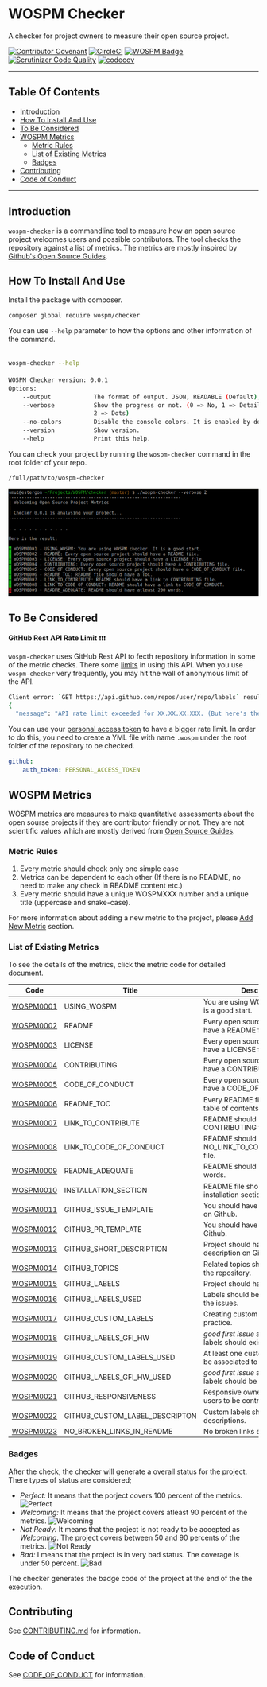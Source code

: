 # WOSPM Checker

A checker for project owners to measure their open source project.

[![Contributor Covenant](https://img.shields.io/badge/Contributor%20Covenant-v1.4%20adopted-ff69b4.svg)](CONTRIBUTING.md) [![CircleCI](https://circleci.com/gh/WOSPM/checker.svg?style=svg)](https://circleci.com/gh/WOSPM/checker) [![WOSPM Badge](https://app.wospm.info/badge/a2MyRzylZG)](https://app.wospm.info/project/a2MyRzylZG) [![Scrutinizer Code Quality](https://scrutinizer-ci.com/g/WOSPM/checker/badges/quality-score.png?b=master)](https://scrutinizer-ci.com/g/WOSPM/checker/?branch=master) [![codecov](https://codecov.io/gh/WOSPM/checker/branch/master/graph/badge.svg)](https://codecov.io/gh/WOSPM/checker)

---

<!-- START doctoc generated TOC please keep comment here to allow auto update -->
<!-- DON'T EDIT THIS SECTION, INSTEAD RE-RUN doctoc TO UPDATE -->
## Table Of Contents

- [Introduction](#introduction)
- [How To Install And Use](#how-to-install-and-use)
- [To Be Considered](#to-be-considered)
- [WOSPM Metrics](#wospm-metrics)
  - [Metric Rules](#metric-rules)
  - [List of Existing Metrics](#list-of-existing-metrics)
  - [Badges](#badges)
- [Contributing](#contributing)
- [Code of Conduct](#code-of-conduct)

<!-- END doctoc generated TOC please keep comment here to allow auto update -->

---

## Introduction

`wospm-checker` is a commandline tool to measure how an open source project welcomes users and possible contributors. The tool checks the repository against a list of metrics. The metrics are mostly inspired by [Github's Open Source Guides](https://opensource.guide/).

## How To Install And Use

Install the package with composer.

```bash
composer global require wospm/checker

```

You can use `--help` parameter to how the options and other information of the command.

```bash

wospm-checker --help

WOSPM Checker version: 0.0.1
Options:
    --output            The format of output. JSON, READABLE (Default), NO, HTML.
    --verbose           Show the progress or not. (0 => No, 1 => Detailed,
                        2 => Dots)
    --no-colors         Disable the console colors. It is enabled by default.
    --version           Show version.
    --help              Print this help.


```

You can check your project by running the `wospm-checker` command in the root folder of your repo.

```bash
/full/path/to/wospm-checker
```

![alt text](./assets/screenshot-1.png)

## To Be Considered

**GitHub Rest API Rate Limit** :exclamation::exclamation::exclamation:

`wospm-checker` uses GitHub Rest API to fecth repository information in some of the metric checks. There some [limits](https://developer.github.com/v3/#rate-limiting) in using this API. When you use `wospm-checker` very frequently, you may hit the wall of anonymous limit of the API.

```bash
Client error: `GET https://api.github.com/repos/user/repo/labels` resulted in a `403 Forbidden` response:
{
  "message": "API rate limit exceeded for XX.XX.XX.XXX. (But here's the good news: Authenticated requests get a higher (truncated...)
```

You can use your [personal access token](https://github.com/settings/tokens) to have a bigger rate limit. In order to do this, you need to create a YML file with name `.wospm` under the root folder of the repository to be checked.

```yml
github:
    auth_token: PERSONAL_ACCESS_TOKEN

```

## WOSPM Metrics

WOSPM metrics are measures to make quantitative assessments about the open sourse projects if they are contributor friendly or not. They are not scientific values which are mostly derived from [Open Source Guides](https://opensource.guide/).

### Metric Rules

1. Every metric should check only one simple case
2. Metrics can be dependent to each other (If there is no README, no need to make any check in README content etc.)
3. Every metric should have a unique WOSPMXXX number and a unique title (uppercase and snake-case).

For more information about adding a new metric to the project, please [Add New Metric](./CONTRIBUTING.md#add-new-metric) section.

### List of Existing Metrics

To see the details of the metrics, click the metric code for detailed document.

| Code        | Title           | Description     |
| ------------- |-------------|-------------|
| [WOSPM0001](./mdocs/WOSPM0001.md)      | USING_WOSPM | You are using WOSPM checker. It is a good start. |
| [WOSPM0002](./mdocs/WOSPM0002.md)      | README | Every open source project should have a README file. |
| [WOSPM0003](./mdocs/WOSPM0003.md)      | LICENSE | Every open source project should have a LICENSE file. |
| [WOSPM0004](./mdocs/WOSPM0004.md)      | CONTRIBUTING | Every open source project should have a CONTRIBUTING file. |
| [WOSPM0005](./mdocs/WOSPM0005.md)      | CODE_OF_CONDUCT | Every open source project should have a CODE_OF_CONDUCT file. |
| [WOSPM0006](./mdocs/WOSPM0006.md)      | README_TOC | Every README file should have table of contents list. |
| [WOSPM0007](./mdocs/WOSPM0007.md)      | LINK_TO_CONTRIBUTE | README should have a link to CONTRIBUTING file. |
| [WOSPM0008](./mdocs/WOSPM0008.md)      | LINK_TO_CODE_OF_CONDUCT | README should have a link to NO_LINK_TO_CODE_OF_CONDUCT file. |
| [WOSPM0009](./mdocs/WOSPM0009.md)      | README_ADEQUATE | README should have atleast 200 words. |
| [WOSPM0010](./mdocs/WOSPM0010.md)      | INSTALLATION_SECTION | README file should have an installation section. |
| [WOSPM0011](./mdocs/WOSPM0011.md)      | GITHUB_ISSUE_TEMPLATE | You should have issue templates on Github. |
| [WOSPM0012](./mdocs/WOSPM0012.md)      | GITHUB_PR_TEMPLATE | You should have PR template on Github. |
| [WOSPM0013](./mdocs/WOSPM0013.md)      | GITHUB_SHORT_DESCRIPTION | Project should have a short description on Github. |
| [WOSPM0014](./mdocs/WOSPM0014.md)      | GITHUB_TOPICS | Related topics should be added to the repository. |
| [WOSPM0015](./mdocs/WOSPM0015.md)      | GITHUB_LABELS | Project should have issue labels. |
| [WOSPM0016](./mdocs/WOSPM0016.md)      | GITHUB_LABELS_USED | Labels should be used to highlight the issues. |
| [WOSPM0017](./mdocs/WOSPM0017.md)      | GITHUB_CUSTOM_LABELS | Creating custom labels is a good practice. |
| [WOSPM0018](./mdocs/WOSPM0018.md)      | GITHUB_LABELS_GFI_HW | _good first issue_ and _help wanted_ labels should exist. |
| [WOSPM0019](./mdocs/WOSPM0019.md)      | GITHUB_CUSTOM_LABELS_USED | At least one custom label should be associated to an issue. |
| [WOSPM0020](./mdocs/WOSPM0020.md)      | GITHUB_LABELS_GFI_HW_USED | _good first issue_ and "help wanted" labels should be used. |
| [WOSPM0021](./mdocs/WOSPM0021.md)      | GITHUB_RESPONSIVENESS | Responsive owners encourage users to be contributors. |
| [WOSPM0022](./mdocs/WOSPM0022.md)      | GITHUB_CUSTOM_LABEL_DESCRIPTON | Custom labels should have descriptions. |
| [WOSPM0023](./mdocs/WOSPM0023.md)      | NO_BROKEN_LINKS_IN_README | No broken links exists in README. |

### Badges

After the check, the checker will generate a overall status for the project. There types of status are considered;

- *Perfect:* It means that the porject covers 100 percent of the metrics. ![Perfect](https://img.shields.io/badge/WOSPM-Perfect-blue)
- *Welcoming:* It means that the project covers atleast 90 percent of the metrics. ![Welcoming](https://img.shields.io/badge/WOSPM-Welcoming-green)
- *Not Ready:* It means that the project is not ready to be accepted as *Welcoming*. The project covers between 50 and 90 percents of the metrics. ![Not Ready](https://img.shields.io/badge/WOSPM-Not--Ready-orange)
- *Bad:* I means that the project is in very bad status. The coverage is under 50 percent. ![Bad](https://img.shields.io/badge/WOSPM-Bad-red)

The checker generates the badge code of the project at the end of the the execution.

## Contributing

See [CONTRIBUTING.md](CONTRIBUTING.md) for information.

## Code of Conduct

See [CODE_OF_CONDUCT](CODE_OF_CONDUCT) for information.
